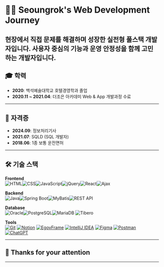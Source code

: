 # 👨‍💻 Seoungrok's Web Development Journey

현장에서 직접 문제를 해결하며 성장한 실전형 풀스택 개발자입니다.
사용자 중심의 기능과 운영 안정성을 함께 고민하는 개발자입니다.
---

## 🎓 학력
- **2020**: 백석예술대학교 호텔경영학과 졸업
- **2020.11 ~ 2021.04**: 더조은 아카데미 Web & App 개발과정 수료
---

## 🪪 자격증
- **2024.09**: 정보처리기사
- **2021.07**: SQLD (SQL 개발자)
- **2018.06**: 1종 보통 운전면허
---

## 🛠 기술 스택

**Frontend**  
![HTML](https://img.shields.io/badge/HTML-E34F26?style=flat&logo=html5&logoColor=white)![CSS](https://img.shields.io/badge/CSS-1572B6?style=flat&logo=css3&logoColor=white)![JavaScript](https://img.shields.io/badge/JavaScript-F7DF1E?style=flat&logo=javascript&logoColor=black)![jQuery](https://img.shields.io/badge/jQuery-0769AD?=flat&logo=jquery&logoColor=white)![React](https://img.shields.io/badge/React-61DAFB?style=flat&logo=react&logoColor=black)![Ajax](https://img.shields.io/badge/Ajax-4A4A4A?style=flat)

**Backend**  
![Java](https://img.shields.io/badge/Java-007396?style=flat&logo=java&logoColor=white)![Spring Boot](https://img.shields.io/badge/Spring_Boot-6DB33F?style=flat&logo=spring-boot&logoColor=white)![MyBatis](https://img.shields.io/badge/MyBatis-20232A?style=flat&logoColor=white)![REST API](https://img.shields.io/badge/REST--API-000000?style=flat)

**Database**  
![Oracle](https://img.shields.io/badge/Oracle-F80000?style=flat&logo=oracle&logoColor=white)![PostgreSQL](https://img.shields.io/badge/PostgreSQL-336791?style=flat&logo=postgresql&logoColor=white)![MariaDB](https://img.shields.io/badge/MariaDB-003545?style=flat&logo=mariadb&logoColor=white)
![Tibero](https://img.shields.io/badge/Tibero-0053A0?style=flat&logoColor=white)

**Tools**<br>
[![Git](https://img.shields.io/badge/Git-F05032?style=flat&logo=git&logoColor=white)](https://git-scm.com/) [![Notion](https://img.shields.io/badge/Notion-000000?style=flat&logo=notion&logoColor=white)](https://www.notion.so/) [![EgovFrame](https://img.shields.io/badge/EgovFrame-003478?style=flat&logoColor=white)](https://www.egovframe.go.kr/) [![IntelliJ IDEA](https://img.shields.io/badge/IntelliJ-000000?style=flat&logo=intellij-idea&logoColor=white)](https://www.jetbrains.com/idea/) [![Figma](https://img.shields.io/badge/Figma-F24E1E?style=flat&logo=figma&logoColor=white)](https://www.figma.com/) [![Postman](https://img.shields.io/badge/Postman-FF6C37?style=flat&logo=postman&logoColor=white)](https://www.postman.com/) [![ChatGPT](https://img.shields.io/badge/ChatGPT-10A37F?style=flat&logo=openai&logoColor=white)](https://openai.com/chatgpt)

---

## 🙏 Thanks for your attention ##
---
